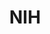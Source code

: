 ---
# This topic lives at
# https://digital.gov/topics/nih

slug: "nih"

# Topic Title
title: "NIH"

# description — keep it short and clear
summary: ""


# Weight
weight: 1

# For more information on managing topics,
# see https://github.com/GSA/digitalgov.gov/wiki
---